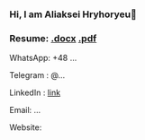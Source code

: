 ### Hi, I am Aliaksei Hryhoryeu👋

### Resume: [.docx]() [.pdf]()

WhatsApp: +48 ...

Telegram : @...

LinkedIn : [link]()

Email: ...

Website: []()
